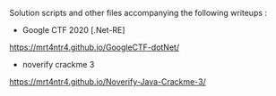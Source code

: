 Solution scripts and other files accompanying the following writeups :

- Google CTF 2020 [.Net-RE]

https://mrt4ntr4.github.io/GoogleCTF-dotNet/

- noverify crackme 3

https://mrt4ntr4.github.io/Noverify-Java-Crackme-3/